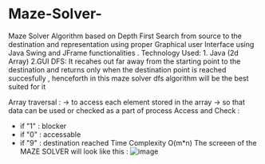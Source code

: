 # Maze-Solver-
Maze Solver Algorithm based on Depth First Search from source to the destination and representation using proper Graphical user Interface using Java Swing and JFrame functionalities . 
Technology Used: 1. Java (2d Array)
                 2.GUI
DFS: It recahes out far away from the starting point to the destination and returns only when the destination point is reached succesfully , henceforth in this maze solver dfs algorithm will be the best suited for it 


Array traversal :
-> to access each element stored in the array
-> so that data can be used or checked as a part of process
Access and Check :
- if "1" : blocker
- if "0" : accessable
- if "9" : destination reached
  Time Complexity O(m*n)
The screeen of the MAZE SOLVER will look like this :
![image](https://github.com/user-attachments/assets/f48870df-8050-4ee9-bf49-9288d1aeb253)
